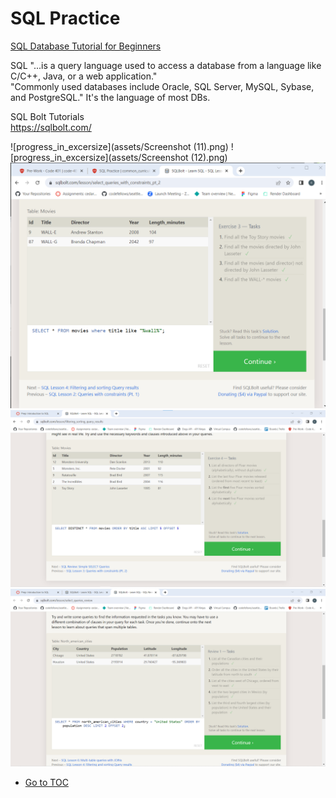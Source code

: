 # SQL Practice

[SQL Database Tutorial for Beginners](https://www.computer-pdf.com/3-sql-database-tutorial-for-beginners)  

 SQL "...is a query language used to access a database from a language like C/C++, Java, or a web application."  
 "Commonly used databases include Oracle, SQL Server, MySQL, Sybase, and PostgreSQL."
 It's the language of most DBs.

SQL Bolt Tutorials  
<https://sqlbolt.com/>  

![progress_in_excersize](assets/Screenshot (11).png)
![progress_in_excersize](assets/Screenshot (12).png)
![progress_in_excersize](assets/sqlPrep3.png)
![progress_in_excersize](assets/sqlprep4.png)
![progress_in_excersize](assets/sqlPrep5.png)

- [Go to TOC](README.md)
